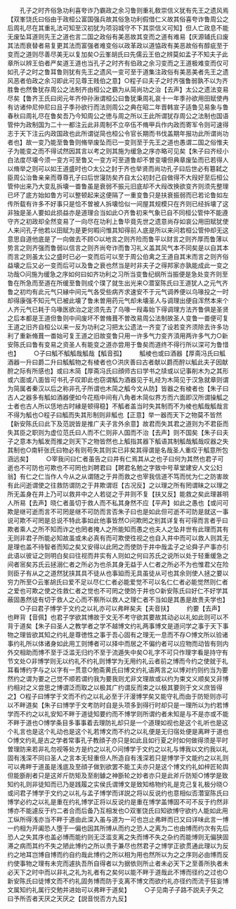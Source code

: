 <!-- { "loadSidebar": true } -->
　　孔子之时齐俗急功利喜夸诈乃霸政之余习鲁则重礼敎崇信义犹有先王之遗风焉【双峯饶氏曰俗由于政桓公富国强兵故其俗急功利假借仁义故其俗喜夸诈鲁周公之后周礼尽在其重礼法可知至汉初犹为项羽城守不下其崇信义可知】但人亡政息不能无废坠耳道则先王之道也言二国之政俗有美恶故其变而之道有难易【庆源辅氏曰废其法而衰替者易复更其法而富强者难变俗以政革政以道恊政有美恶故俗有醇疵至于变而之道则尽善尽美无以复加矣○云峯胡氏曰先儒云王伯之辨莫如孟子不知夫子此章所以辨王伯者严矣道王道也当孔子之时齐有伯政之余习变而之王道极难变而仅可如孔子之时之鲁耳鲁则犹有先王之遗风一变可至于道集注政俗有美恶美者先王之遗风恶者伯政之余习即此可见尊王贱伯之意】○程子曰夫子之时齐强鲁弱孰不以为齐胜鲁也然鲁犹存周公之法制齐由桓公之霸为从简尚功之治【去声】太公之遗法变易尽矣【鲁齐王氏曰闵元年齐仲孙湫谓桓公曰鲁犹秉周礼哀十一年季孙欲用田赋使冉有访诸仲尼仲尼曰且子季孙欲行而法则周公之典在昭二年晋韩宣子适鲁见易象与鲁春秋曰周礼尽在鲁矣吾乃今知周公之徳与周之所以王此所谓犹存周公之法制也国语管仲为政制国为二十一都注云此非周制不立卒伍不脩甲兵作内政而寄军令则可速得志于天下注云内政国政也此所谓従简也桓公令官长期而书伐盖期年报功此所谓尚功者也】故一变乃能至鲁鲁则脩举废坠而已一变则至于先王之道也愚谓二国之俗惟夫子为能变之而不得试然因其言以考之则其施为缓急之序亦略可见矣【朱子曰齐经小白法度尽壊今须一变方可至鲁又一变方可至道鲁却不曽变壊但典章废坠而已若得人以脩举之则可以如王道盛时也○太公之封于齐也举贤而尚功孔子曰后世必有簒弑之臣周公治鲁亲亲而尊尊孔子曰后世寖防矣齐自太公初封己自做得不大叚好至后桓公管仲出来乃大变乱拆壊一畨鲁虽是衰弱不振元旧底却不大叚改换欲变齐则须先整理已坏了底方始如鲁方可以整顿起来这便隔了一重变鲁只是扶衰振弱而已若论鲁如左传所载有许多不好事只是恰不曽被人拆壊恰似一间屋其规模只在齐则已经拆壊了这非独是圣人要如此损益亦是道理合当如此○齐鲁初来气象已自不同桓公管仲不能遵守齐之初政却全然变易了一向尽在功利上鲁毕竟先世之遗意尚存如哀公用田赋犹使人来问孔子他若以田赋为是更何暇问惟其知得前人底是所以来问若桓公管仲却无这意思自道他底是了一向做去不顾○以地言之则齐险而鲁平以财言之则齐厚而鲁薄以势言之则齐强而鲁弱以信言之则齐尚夸诈而鲁习礼义盖其风气本不同矣是以自其本而言之则虽太公之盛时已必一变而后可以至于周公伯禽之王道自其末而言之则齐俗益壊之后又必一变而后可以及鲁之衰也然当是时非夫子之得邦家亦孰能成此一变之功哉○问施为缓急之序如何曰如齐功利之习所当变鲁纪纲所当振便是急处变齐则至鲁在所急而至道在所缓至鲁则成个璞了就生出光来○潜室陈氏曰王道犹人之元气齐鲁之初均有此元气只縁中间元气各受些病齐求速安不于元气调养便以乌喙投之一时却得康强不知元气已被此壊了鲁未曽用药元气却未壊圣人与调理出便自浑然本来个人齐元气已耗于乌喙医欲治之定须先去了乌喙一叚毒始下得调理方法齐鲁俱是圣贤之后本都是王道但鲁则中间废坏不曽脩葺不曽改易周公法制故圣人变鲁一畨便可复王道之旧齐自桓公以来一反为功利之习把太公遗法一齐变了设若变齐须除去许多功利了重新脩葺一畨始可复王道之旧故变鲁只用一许多气力变齐湏用两许多气力○新安陈氏曰鲁有变易之资圣人有能变之道亦尝用于鲁矣而道终不得行所以深可为鲁惜也】
　　○子曰觚不觚觚哉觚哉【觚音孤】
　　觚棱也或曰酒器【厚斋冯氏曰觚酒器一升曰爵二升曰觚觚物之有棱者也○洪庆善曰古者献以爵而酧以觚此夫子因献酧之际有所感也】或曰木简【厚斋冯氏曰顔师古曰学书之牍或以记事削木为之其形或六面或八面皆可书孔子叹即此也窃谓觚为酒器见于礼经为木简见于汉急就章则谓为简属者秦汉以后之称非孔子所谓也木简之觚今文从防】皆器之有棱者也【朱子曰古人之器多有觚如酒器便如今花瓶中间有八角者木简似界方而六面即汉所谓操觚之士者也古人所以恁地古时縁是顿得稳】不觚者盖当时失其制而不为棱也觚哉觚哉言不得为觚也○程子曰觚而失其形制则非觚也【正意】举一器而天下之物莫不皆然【新安陈氏曰此下及范説皆是推广夫子言外余意】故君而失其君之道则为不君臣而失其臣之职则为虚位范氏曰人而不仁则非人国而不治【去声】则不国矣【朱子曰夫子之意本为觚发而推之则天下之物皆然也上觚指其器下觚语其制觚哉觚哉叹器之失其制也○南轩张氏曰物必有则苟失其则实已非矣其得谓是名哉圣人重叹于觚意所包涵远矣】
　　○宰我问曰仁者虽告之曰井有仁焉其从之也子曰何为其然也君子可逝也不可防也可欺也不可罔也刘聘君曰【聘君名勉之字致中号草堂建安人文公妇翁】有仁之仁当作人今从之从谓随之于井而救之也宰我信道不笃而忧为仁之防害故有此问逝谓使之往救防谓防之于井欺谓诳【古况反】之以理之所有罔谓昧之以理之所无盖身在井上乃可以救井中之人若従之于井则不复【扶又反】能救之矣此理甚明人所易【去声】晓仁者虽切于救人而不私其身然不应【平声】如此之愚也【或问可欺是继可逝而言不可罔是继不可防而言否朱子曰也是如此但可逝不可防是就这一事说可欺不可罔是总说不特此事如此他事皆然○问欺罔之别其详复有可得而言者乎曰欺者乘人之所不知而诈之也罔者掩人之所能知而愚之也夫人之坠井世有此理而其有无则非君子所能必知故虽或未必真有而可欺使徃视之也自入井中而可以救人则其无是理也盖不待智者而知之矣又安得以此罔之而使防于井中哉孟子之论舜子产事亦引此语以彼证之则明白矣曰往视而井实有人则如之何曰苏氏之说所以处于轻重缓急之间者宻矣苏氏云拯溺仁者之所必为也杀其身无益于人仁者之所必不为也惟君父在险则臣子有从之之道然犹挟其具不徒从也事廹而无具虽徒从可也其余则使人拯之要以穷力所至○云峯胡氏曰爱不足以尽仁仁者必能爱觉不可以名仁仁者必能觉然则仁者之爱也可欺之使之徃救仁者之觉也不可罔之使防于井也○新安陈氏曰好仁不好学其蔽固愚然徒有切于救人之心而不察所以救人之理仁者不当如是其愚是故贵夫学也】
　　○子曰君子博学于文约之以礼亦可以弗畔矣夫【夫音扶】
　　约要【去声】也畔背【音佩】也君子学欲其博故于文无不考守欲其要故其动必以礼如此则可以不背于道矣【朱子曰圣人之教学者之学不越博文约礼两事博文是道问学之事于天下事物之理皆欲其知之约礼是尊徳性之事于吾心固有之理无一息而不存○博文所以验诸事约礼所以体诸身如此用工则博者可以择中而居之不偏约者可以应物而动皆有则内外交相助而博不至于泛滥无归约不至于流遁失中矣○礼字不可只作理字看是持守有节文处○非博学则无以约礼不约礼则博学为无用约礼云者前之博而今约之使就于礼耳看博约字与之以字有一贯意○勉斋黄氏曰博文约礼语两言之以博对约则约当为要然约之谓为要之己觉不顺若谓约我为要我则尤非文理故或以约为束文义顺矣又非博约相对之义尝思之博谓泛而取之以极其广约谓反而束之以极其要则于文义庶皆得之】○程子曰博学于文而不约之以礼必至于汗漫博学矣又能守礼而由于防矩则亦可以不畔道矣【朱子曰博学于文考防时自是头项多到得行时却只是一理所以为约若博学而不约之以礼安知不畔于道徒知要约而不博学则所谓约者未知是与不是亦或不能不畔于道也○博学条目多事事着去理防礼却只是一个道理如视也是这个礼听也是这个礼言也是这个礼动也是这个礼若博文而不约之以礼便是无归宿处便是离畔于道也○博文约礼是古之学者常事孔子教顔子亦只是如此且如行夏之时如何做得须是平时曽理防来若非礼勿视等处方是约之以礼○问博学于文约之以礼与博我以文约我以礼固有浅深不同曰圣人之言本无轻重但人所造自有浅深若只是博学于文能约之以礼则可以弗畔于道虽是浅底及至顔子做到欲罢不能工夫亦只是这个博文约礼如梓匠轮舆但能斵削者只是这斧斤防矩及至削鐻之神斵轮之妙者亦只是此斧斤防矩○博学是致知约礼则非徒知而已乃是践履之实侯氏谓博文是致知格物约礼是克己复礼极分晓○或问君子博学于文约之以礼与孟子博学而详説之将以反说约也意相似否濳室陈氏曰博学必约之以礼是重在约礼博学正将以反说约是重在博学盖博固不可不反于约然非博亦不能遽反于约二者合而后备乃互相发也○双峯饶氏曰知欲博守欲约人能如此用工纵所得浅亦当不畔于道由此深入虽与道为一可也岂止弗畔而已又曰详味此言一博一约相为开阖恐人堕于一偏也因其所博从而约之恐人之离为二也由博而约次有先后恐人之失其序也盖必博而能约则无泛滥支离之失而博不失之杂约而能博则无偏狭固滞之病而其约不失之陋此博约之所以贵于兼尽也然君子之博学正欲贯通此理以为反约之地耳岂博自博而约自约哉此博约之所以相为用也然所以为之之序则必由博而反约使事物之理有未完而遽执吾所自得者以为据依则所止者未必天下之至善所执者未必天下之时中而以非礼之礼为礼者有之矣何以能不畔于道哉此不博而径约之过也○新安陈氏曰徒博文而不约礼固务博而防于支离不博文而欲约礼亦径约而流于狂妄博文属知约礼属行交勉并进始可以弗畔于道矣】
　　○子见南子子路不説夫子矢之曰予所否者天厌之天厌之【説音悦否方九反】
